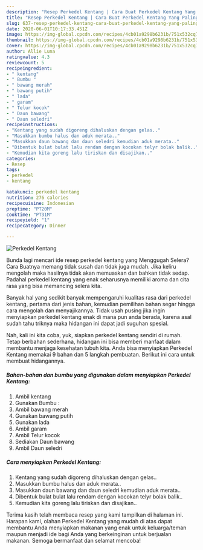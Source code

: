 ```yaml
---
description: "Resep Perkedel Kentang | Cara Buat Perkedel Kentang Yang Paling Enak"
title: "Resep Perkedel Kentang | Cara Buat Perkedel Kentang Yang Paling Enak"
slug: 637-resep-perkedel-kentang-cara-buat-perkedel-kentang-yang-paling-enak
date: 2020-06-01T10:17:33.451Z
image: https://img-global.cpcdn.com/recipes/4cb01a9298b6231b/751x532cq70/perkedel-kentang-foto-resep-utama.jpg
thumbnail: https://img-global.cpcdn.com/recipes/4cb01a9298b6231b/751x532cq70/perkedel-kentang-foto-resep-utama.jpg
cover: https://img-global.cpcdn.com/recipes/4cb01a9298b6231b/751x532cq70/perkedel-kentang-foto-resep-utama.jpg
author: Allie Luna
ratingvalue: 4.3
reviewcount: 5
recipeingredient:
- " kentang"
- " Bumbu "
- " bawang merah"
- " bawang putih"
- " lada"
- " garam"
- " Telur kocok"
- " Daun bawang"
- " Daun seledri"
recipeinstructions:
- "Kentang yang sudah digoreng dihaluskan dengan gelas.."
- "Masukkan bumbu halus dan aduk merata.."
- "Masukkan daun bawang dan daun seledri kemudian aduk merata.."
- "Dibentuk bulat bulat lalu rendam dengan kocokan telyr bolak balik.."
- "Kemudian kita goreng lalu tiriskan dan disajikan.."
categories:
- Resep
tags:
- perkedel
- kentang

katakunci: perkedel kentang 
nutrition: 276 calories
recipecuisine: Indonesian
preptime: "PT20M"
cooktime: "PT31M"
recipeyield: "1"
recipecategory: Dinner

---
```



![Perkedel Kentang](https://img-global.cpcdn.com/recipes/4cb01a9298b6231b/751x532cq70/perkedel-kentang-foto-resep-utama.jpg)

Bunda lagi mencari ide resep perkedel kentang yang Menggugah Selera? Cara Buatnya memang tidak susah dan tidak juga mudah. Jika keliru mengolah maka hasilnya tidak akan memuaskan dan bahkan tidak sedap. Padahal perkedel kentang yang enak seharusnya memiliki aroma dan cita rasa yang bisa memancing selera kita.



Banyak hal yang sedikit banyak mempengaruhi kualitas rasa dari perkedel kentang, pertama dari jenis bahan, kemudian pemilihan bahan segar hingga cara mengolah dan menyajikannya. Tidak usah pusing jika ingin menyiapkan perkedel kentang enak di mana pun anda berada, karena asal sudah tahu triknya maka hidangan ini dapat jadi suguhan spesial.


Nah, kali ini kita coba, yuk, siapkan perkedel kentang sendiri di rumah. Tetap berbahan sederhana, hidangan ini bisa memberi manfaat dalam membantu menjaga kesehatan tubuh kita. Anda bisa menyiapkan Perkedel Kentang memakai 9 bahan dan 5 langkah pembuatan. Berikut ini cara untuk membuat hidangannya.

<!--inarticleads1-->

##### Bahan-bahan dan bumbu yang digunakan dalam menyiapkan Perkedel Kentang:

1. Ambil  kentang
1. Gunakan  Bumbu :
1. Ambil  bawang merah
1. Gunakan  bawang putih
1. Gunakan  lada
1. Ambil  garam
1. Ambil  Telur kocok
1. Sediakan  Daun bawang
1. Ambil  Daun seledri




<!--inarticleads2-->

##### Cara menyiapkan Perkedel Kentang:

1. Kentang yang sudah digoreng dihaluskan dengan gelas..
1. Masukkan bumbu halus dan aduk merata..
1. Masukkan daun bawang dan daun seledri kemudian aduk merata..
1. Dibentuk bulat bulat lalu rendam dengan kocokan telyr bolak balik..
1. Kemudian kita goreng lalu tiriskan dan disajikan..




Terima kasih telah membaca resep yang kami tampilkan di halaman ini. Harapan kami, olahan Perkedel Kentang yang mudah di atas dapat membantu Anda menyiapkan makanan yang enak untuk keluarga/teman maupun menjadi ide bagi Anda yang berkeinginan untuk berjualan makanan. Semoga bermanfaat dan selamat mencoba!
